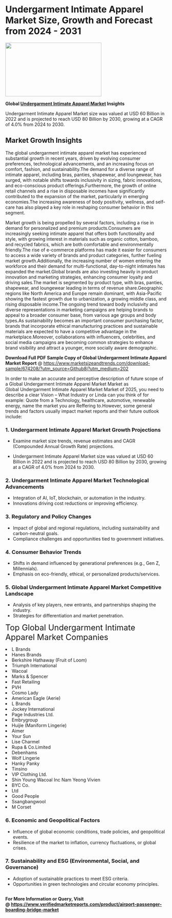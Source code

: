 <H1>Undergarment Intimate Apparel Market Size, Growth and Forecast from 2024 - 2031</H1><img class="aligncenter size-medium wp-image-584254" src="https://thirdeyenews.in/wp-content/uploads/2024/09/Global-Market-Research-300x168.jpeg" alt="" width="300" height="168" /><p><strong>Global&nbsp;<a href="https://www.marketsizeandtrends.com/download-sample/674208/?utm_source=Github8j?utm_medium=202">Undergarment Intimate Apparel Market</a> Insights</strong></p><p>Undergarment Intimate Apparel Market size was valued at USD 60 Billion in 2022 and is projected to reach USD 80 Billion by 2030, growing at a CAGR of 4.0% from 2024 to 2030.</p><p><h2>Market Growth Insights</h2> <p>The global undergarment intimate apparel market has experienced substantial growth in recent years, driven by evolving consumer preferences, technological advancements, and an increasing focus on comfort, fashion, and sustainability.The demand for a diverse range of intimate apparel, including bras, panties, shapewear, and loungewear, has surged, with notable shifts towards inclusivity in sizing, fabric innovations, and eco-conscious product offerings.Furthermore, the growth of online retail channels and a rise in disposable incomes have significantly contributed to the expansion of the market, particularly in emerging economies.The increasing awareness of body positivity, wellness, and self-care has also played a key role in reshaping consumer behavior in this segment.</p> <p>Market growth is being propelled by several factors, including a rise in demand for personalized and premium products.Consumers are increasingly seeking intimate apparel that offers both functionality and style, with growing interest in materials such as organic cotton, bamboo, and recycled fabrics, which are both comfortable and environmentally friendly.The rise of e-commerce platforms has made it easier for consumers to access a wide variety of brands and product categories, further fueling market growth.Additionally, the increasing number of women entering the workforce and their demand for multi-functional, day-to-night intimates has expanded the market.Global brands are also investing heavily in product innovation and marketing strategies, enhancing consumer loyalty and driving sales.The market is segmented by product type, with bras, panties, shapewear, and loungewear leading in terms of revenue share.Geographic regions like North America and Europe remain dominant, with Asia-Pacific showing the fastest growth due to urbanization, a growing middle class, and rising disposable income.The ongoing trend toward body inclusivity and diverse representations in marketing campaigns are helping brands to appeal to a broader consumer base, from various age groups and body types.As sustainability becomes an important consumer purchasing factor, brands that incorporate ethical manufacturing practices and sustainable materials are expected to have a competitive advantage in the marketplace.Moreover, collaborations with influencers, celebrities, and social media campaigns are becoming common strategies to enhance brand visibility and attract a younger, more socially aware demographic.</p> <p><span class=""><strong>Download Full PDF Sample Copy of Global Undergarment Intimate Apparel Market Report</strong> @ <a href="https://www.marketsizeandtrends.com/download-sample/674208/?utm_source=Github8j?utm_medium=202" target="_blank">https://www.marketsizeandtrends.com/download-sample/674208/?utm_source=Github8j?utm_medium=202</a></span></p><p>In order to make an accurate and perceptive description of future scope of a Global&nbsp;Undergarment Intimate Apparel Market Market as Global&nbsp;Undergarment Intimate Apparel Market Market of 2025, you need to describe a clear Vision &ndash; What Industry or Linda can you think of for example: Quote from a Technology, healthcare, automotive, renewable energy, name the market you are Reffering to.However, some general trends and factors usually impact market reports and their future outlook include:</p><h3>1.&nbsp;<strong>Undergarment Intimate Apparel Market Growth Projections</strong></h3><ul><li>Examine market size trends, revenue estimates and CAGR (Compounded Annual Growth Rate) projections.</li><li><p>Undergarment Intimate Apparel Market size was valued at USD 60 Billion in 2022 and is projected to reach USD 80 Billion by 2030, growing at a CAGR of 4.0% from 2024 to 2030.</p></li></ul><h3>2.&nbsp;<strong>Undergarment Intimate Apparel Market Technological Advancements</strong></h3><ul><li>Integration of AI, IoT, blockchain, or automation in the industry.</li><li>Innovations driving cost reductions or improving efficiency.</li></ul><h3>3.&nbsp;<strong>Regulatory and Policy Changes</strong></h3><ul><li>Impact of global and regional regulations, including sustainability and carbon-neutral goals.</li><li>Compliance challenges and opportunities tied to government initiatives.</li></ul><h3>4.&nbsp;<strong>Consumer Behavior Trends</strong></h3><ul><li>Shifts in demand influenced by generational preferences (e.g., Gen Z, Millennials).</li><li>Emphasis on eco-friendly, ethical, or personalized products/services.</li></ul><h3>5.&nbsp;<strong>Global Undergarment Intimate Apparel Market Competitive Landscape</strong></h3><ul><li>Analysis of key players, new entrants, and partnerships shaping the industry.</li><li>Strategies for differentiation and market penetration.</li></ul><p data-pm-slice="1 1 []"><span style="color: inherit; font-family: inherit; font-size: 25px;">Top Global Undergarment Intimate Apparel Market Companies</span></p><div class="" data-test-id=""><p><li>L Brands</li><li> Hanes Brands</li><li> Berkshire Hathaway (Fruit of Loom)</li><li> Triumph International</li><li> Wacoal</li><li> Marks & Spencer</li><li> Fast Retailing</li><li> PVH</li><li> Cosmo Lady</li><li> American Eagle (Aerie)</li><li> L Brands</li><li> Jockey International</li><li> Page Industries Ltd.</li><li> Embrygroup</li><li> Huijie (Maniform Lingerie)</li><li> Aimer</li><li> Your Sun</li><li> Lise Charmel</li><li> Rupa & Co.Limited</li><li> Debenhams</li><li> Wolf Lingerie</li><li> Hanky Panky</li><li> Tinsino</li><li> VIP Clothing Ltd.</li><li> Shin Young Wacoal Inc Nam Yeong Vivien</li><li> BYC Co.</li><li> Ltd</li><li> Good People</li><li> Ssangbangwool</li><li> M Corset</li></p></div><h3>6.&nbsp;<strong>Economic and Geopolitical Factors</strong></h3><ul><li>Influence of global economic conditions, trade policies, and geopolitical events.</li><li>Resilience of the market to inflation, currency fluctuations, or global crises.</li></ul><h3>7.&nbsp;<strong>Sustainability and ESG (Environmental, Social, and Governance)</strong></h3><ul><li>Adoption of sustainable practices to meet ESG criteria.</li><li>Opportunities in green technologies and circular economy principles.</li></ul><h2><strong style="font-size: 14px;">For More Information or Query, Visit @&nbsp;</strong><a style="background-color: #ffffff; font-size: 14px;" href="https://www.marketsizeandtrends.com/report/undergarment-intimate-apparel-market/" target="_blank">https://www.verifiedmarketreports.com/product/airport-passenger-boarding-bridge-market</a></h2>
